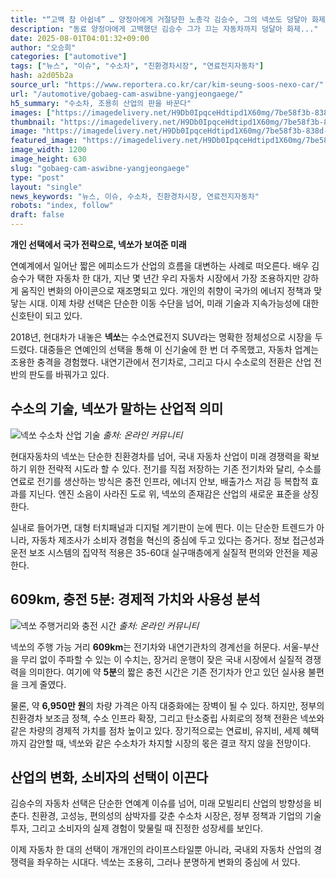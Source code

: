 ```yaml
---
title: "“고백 참 아쉽네” … 양정아에게 거절당한 노총각 김승수, 그의 넥쏘도 덩달아 화제"
description: "동료 양정아에게 고백했던 김승수 그가 끄는 자동차까지 덩달아 화제..."
date: 2025-08-01T04:01:32+09:00
author: "오승희"
categories: ["automotive"]
tags: ["뉴스", "이슈", "수소차", "친환경차시장", "연료전지자동차"]
hash: a2d05b2a
source_url: "https://www.reportera.co.kr/car/kim-seung-soos-nexo-car/"
url: "/automotive/gobaeg-cam-aswibne-yangjeongaege/"
h5_summary: "수소차, 조용히 산업의 판을 바꾼다"
images: ["https://imagedelivery.net/H9Db0IpqceHdtipd1X60mg/7be58f3b-838d-4d2c-2b0d-dafdc0c07900/public", "https://imagedelivery.net/H9Db0IpqceHdtipd1X60mg/afdbe1d0-535d-41a9-ff14-50d018021400/public", "https://imagedelivery.net/H9Db0IpqceHdtipd1X60mg/3b5d75df-374a-4987-7db7-87a189051e00/public"]
thumbnail: "https://imagedelivery.net/H9Db0IpqceHdtipd1X60mg/7be58f3b-838d-4d2c-2b0d-dafdc0c07900/public"
image: "https://imagedelivery.net/H9Db0IpqceHdtipd1X60mg/7be58f3b-838d-4d2c-2b0d-dafdc0c07900/public"
featured_image: "https://imagedelivery.net/H9Db0IpqceHdtipd1X60mg/7be58f3b-838d-4d2c-2b0d-dafdc0c07900/public"
image_width: 1200
image_height: 630
slug: "gobaeg-cam-aswibne-yangjeongaege"
type: "post"
layout: "single"
news_keywords: "뉴스, 이슈, 수소차, 친환경차시장, 연료전지자동차"
robots: "index, follow"
draft: false
---
```


**개인 선택에서 국가 전략으로, 넥쏘가 보여준 미래**

연예계에서 일어난 짧은 에피소드가 산업의 흐름을 대변하는 사례로 떠오른다. 배우 김승수가 택한 자동차 한 대가, 지난 몇 년간 우리 자동차 시장에서 가장 조용하지만 강하게 움직인 변화의 아이콘으로 재조명되고 있다. 개인의 취향이 국가의 에너지 정책과 맞닿는 시대. 이제 차량 선택은 단순한 이동 수단을 넘어, 미래 기술과 지속가능성에 대한 신호탄이 되고 있다.

2018년, 현대차가 내놓은 **넥쏘**는 수소연료전지 SUV라는 명확한 정체성으로 시장을 두드렸다. 대중들은 연예인의 선택을 통해 이 신기술에 한 번 더 주목했고, 자동차 업계는 조용한 충격을 경험했다. 내연기관에서 전기차로, 그리고 다시 수소로의 전환은 산업 전반의 판도를 바꿔가고 있다.

## 수소의 기술, 넥쏘가 말하는 산업적 의미

![넥쏘 수소차 산업 기술](https://imagedelivery.net/H9Db0IpqceHdtipd1X60mg/3b5d75df-374a-4987-7db7-87a189051e00/public)
*출처: 온라인 커뮤니티*


현대자동차의 넥쏘는 단순한 친환경차를 넘어, 국내 자동차 산업이 미래 경쟁력을 확보하기 위한 전략적 시도라 할 수 있다. 전기를 직접 저장하는 기존 전기차와 달리, 수소를 연료로 전기를 생산하는 방식은 충전 인프라, 에너지 안보, 배출가스 저감 등 복합적 효과를 지닌다. 엔진 소음이 사라진 도로 위, 넥쏘의 존재감은 산업의 새로운 표준을 상징한다.

실내로 들어가면, 대형 터치패널과 디지털 계기판이 눈에 띈다. 이는 단순한 트렌드가 아니라, 자동차 제조사가 소비자 경험을 혁신의 중심에 두고 있다는 증거다. 정보 접근성과 운전 보조 시스템의 집약적 적용은 35-60대 실구매층에게 실질적 편의와 안전을 제공한다.

## 609km, 충전 5분: 경제적 가치와 사용성 분석

![넥쏘 주행거리와 충전 시간](https://imagedelivery.net/H9Db0IpqceHdtipd1X60mg/afdbe1d0-535d-41a9-ff14-50d018021400/public)
*출처: 온라인 커뮤니티*


넥쏘의 주행 가능 거리 **609km**는 전기차와 내연기관차의 경계선을 허문다. 서울-부산을 무리 없이 주파할 수 있는 이 수치는, 장거리 운행이 잦은 국내 시장에서 실질적 경쟁력을 의미한다. 여기에 약 **5분**의 짧은 충전 시간은 기존 전기차가 안고 있던 실사용 불편을 크게 줄였다.

물론, 약 **6,950만 원**의 차량 가격은 아직 대중화에는 장벽이 될 수 있다. 하지만, 정부의 친환경차 보조금 정책, 수소 인프라 확장, 그리고 탄소중립 사회로의 정책 전환은 넥쏘와 같은 차량의 경제적 가치를 점차 높이고 있다. 장기적으로는 연료비, 유지비, 세제 혜택까지 감안할 때, 넥쏘와 같은 수소차가 차지할 시장의 몫은 결코 작지 않을 전망이다.

## 산업의 변화, 소비자의 선택이 이끈다

김승수의 자동차 선택은 단순한 연예계 이슈를 넘어, 미래 모빌리티 산업의 방향성을 비춘다. 친환경, 고성능, 편의성의 삼박자를 갖춘 수소차 시장은, 정부 정책과 기업의 기술 투자, 그리고 소비자의 실제 경험이 맞물릴 때 진정한 성장세를 보인다.

이제 자동차 한 대의 선택이 개개인의 라이프스타일뿐 아니라, 국내외 자동차 산업의 경쟁력을 좌우하는 시대다. 넥쏘는 조용히, 그러나 분명하게 변화의 중심에 서 있다.
